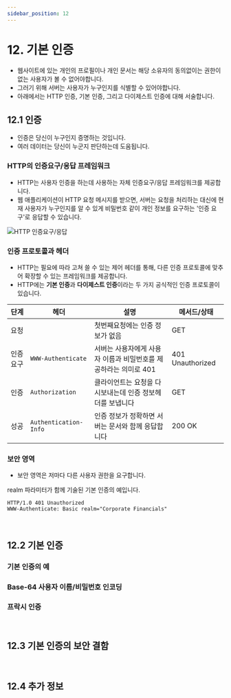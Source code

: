 ```yaml
---
sidebar_position: 12
---
```


# 12. 기본 인증

- 웹사이트에 있는 개인의 프로필이나 개인 문서는 해당 소유자의 동의없이는 권한이 없는 사용자가 볼 수 없어야합니다.
- 그러기 위해 서버는 사용자가 누구인지를 식별할 수 있어야합니다.
- 아래에서는 HTTP 인증, 기본 인증, 그리고 다이제스트 인증에 대해 서술합니다.

## 12.1 인증

- 인증은 당신이 누구인지 증명하는 것입니다.
- 여러 데이터는 당신이 누군지 판단하는데 도움됩니다.

### HTTP의 인증요구/응답 프레임워크

- HTTP는 사용자 인증을 하는데 사용하는 자체 인증요구/응답 프레임워크를 제공합니다.
- 웹 애플리케이션이 HTTP 요청 메시지를 받으면, 서버는 요청을 처리하는 대신에 현재 사용자가 누구인지를 알 수 있게 비밀번호 같이 개인 정보를 요구하는 '인증 요구'로 응답할 수 있습니다.

![HTTP 인증요구/응답](https://user-images.githubusercontent.com/42582516/139518921-248b9f58-9f4e-4ae2-879d-d55d79bed0dc.png)

### 인증 프로토콜과 헤더

- HTTP는 필요에 따라 고쳐 쓸 수 있는 제어 헤더를 통해, 다른 인증 프로토콜에 맞추어 확장할 수 있는 프레임워크를 제공합니다.
- HTTP에는 **기본 인증**과 **다이제스트 인증**이라는 두 가지 공식적인 인증 프로토콜이 있습니다.

| 단계      | 헤더                  | 설명                                                             | 메서드/상태      |
| --------- | --------------------- | ---------------------------------------------------------------- | ---------------- |
| 요청      |                       | 첫번째요청에는 인증 정보가 없음                                  | GET              |
| 인증 요구 | `WWW-Authenticate`    | 서버는 사용자에게 사용자 이름과 비밀번호를 제공하라는 의미로 401 | 401 Unauthorized |
| 인증      | `Authorization`       | 클라이언트는 요청을 다시보내는데 인증 정보헤더를 보냅니다        | GET              |
| 성공      | `Authentication-Info` | 인증 정보가 정확하면 서버는 문서와 함께 응답합니다               | 200 OK           |

### 보안 영역

- 보안 영역은 저마다 다른 사용자 권한을 요구합니다.

realm 파라미터가 함께 기술된 기본 인증의 예입니다.

```plain
HTTP/1.0 401 Unauthorized
WWW-Authenticate: Basic realm="Corporate Financials"
```

<br/>

## 12.2 기본 인증

### 기본 인증의 예

### Base-64 사용자 이름/비밀번호 인코딩

### 프락시 인증

<br/>

## 12.3 기본 인증의 보안 결함

<br/>

## 12.4 추가 정보
